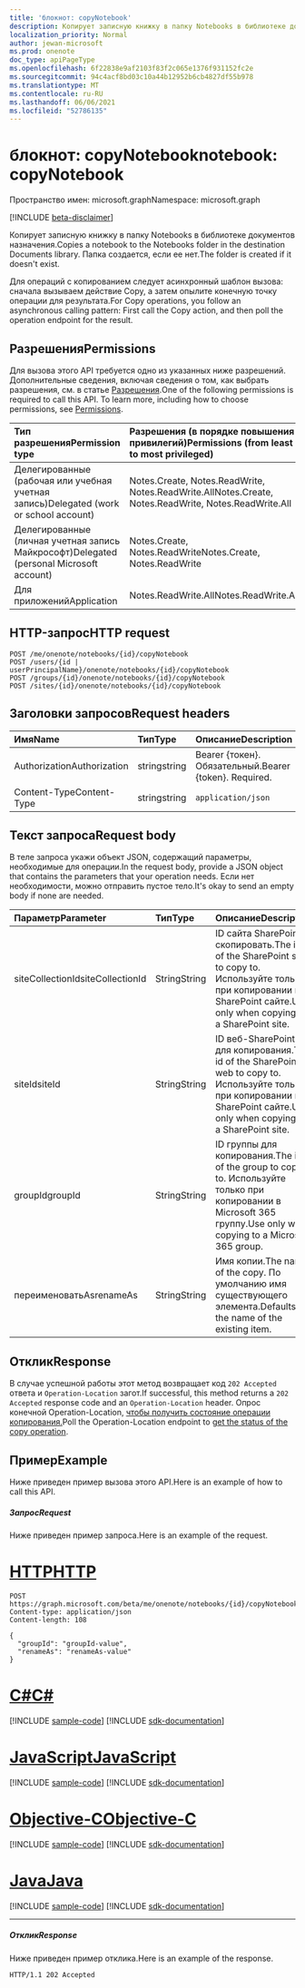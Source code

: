 ```yaml
---
title: 'блокнот: copyNotebook'
description: Копирует записную книжку в папку Notebooks в библиотеке документов назначения. Папка создается, если ее нет.
localization_priority: Normal
author: jewan-microsoft
ms.prod: onenote
doc_type: apiPageType
ms.openlocfilehash: 6f22838e9af2103f83f2c065e1376f931152fc2e
ms.sourcegitcommit: 94c4acf8bd03c10a44b12952b6cb4827df55b978
ms.translationtype: MT
ms.contentlocale: ru-RU
ms.lasthandoff: 06/06/2021
ms.locfileid: "52786135"
---
```

# <a name="notebook-copynotebook"></a><span data-ttu-id="9745a-104">блокнот: copyNotebook</span><span class="sxs-lookup"><span data-stu-id="9745a-104">notebook: copyNotebook</span></span>

<span data-ttu-id="9745a-105">Пространство имен: microsoft.graph</span><span class="sxs-lookup"><span data-stu-id="9745a-105">Namespace: microsoft.graph</span></span>

[!INCLUDE [beta-disclaimer](../../includes/beta-disclaimer.md)]

<span data-ttu-id="9745a-106">Копирует записную книжку в папку Notebooks в библиотеке документов назначения.</span><span class="sxs-lookup"><span data-stu-id="9745a-106">Copies a notebook to the Notebooks folder in the destination Documents library.</span></span> <span data-ttu-id="9745a-107">Папка создается, если ее нет.</span><span class="sxs-lookup"><span data-stu-id="9745a-107">The folder is created if it doesn't exist.</span></span>

<span data-ttu-id="9745a-108">Для операций с копированием следует асинхронный шаблон вызова: сначала вызываем действие Copy, а затем опылите конечную точку операции для результата.</span><span class="sxs-lookup"><span data-stu-id="9745a-108">For Copy operations, you follow an asynchronous calling pattern:  First call the Copy action, and then poll the operation endpoint for the result.</span></span>

## <a name="permissions"></a><span data-ttu-id="9745a-109">Разрешения</span><span class="sxs-lookup"><span data-stu-id="9745a-109">Permissions</span></span>
<span data-ttu-id="9745a-p103">Для вызова этого API требуется одно из указанных ниже разрешений. Дополнительные сведения, включая сведения о том, как выбрать разрешения, см. в статье [Разрешения](/graph/permissions-reference).</span><span class="sxs-lookup"><span data-stu-id="9745a-p103">One of the following permissions is required to call this API. To learn more, including how to choose permissions, see [Permissions](/graph/permissions-reference).</span></span>

|<span data-ttu-id="9745a-112">Тип разрешения</span><span class="sxs-lookup"><span data-stu-id="9745a-112">Permission type</span></span>      | <span data-ttu-id="9745a-113">Разрешения (в порядке повышения привилегий)</span><span class="sxs-lookup"><span data-stu-id="9745a-113">Permissions (from least to most privileged)</span></span>              |
|:--------------------|:---------------------------------------------------------|
|<span data-ttu-id="9745a-114">Делегированные (рабочая или учебная учетная запись)</span><span class="sxs-lookup"><span data-stu-id="9745a-114">Delegated (work or school account)</span></span> | <span data-ttu-id="9745a-115">Notes.Create, Notes.ReadWrite, Notes.ReadWrite.All</span><span class="sxs-lookup"><span data-stu-id="9745a-115">Notes.Create, Notes.ReadWrite, Notes.ReadWrite.All</span></span>    |
|<span data-ttu-id="9745a-116">Делегированные (личная учетная запись Майкрософт)</span><span class="sxs-lookup"><span data-stu-id="9745a-116">Delegated (personal Microsoft account)</span></span> | <span data-ttu-id="9745a-117">Notes.Create, Notes.ReadWrite</span><span class="sxs-lookup"><span data-stu-id="9745a-117">Notes.Create, Notes.ReadWrite</span></span>    |
|<span data-ttu-id="9745a-118">Для приложений</span><span class="sxs-lookup"><span data-stu-id="9745a-118">Application</span></span> | <span data-ttu-id="9745a-119">Notes.ReadWrite.All</span><span class="sxs-lookup"><span data-stu-id="9745a-119">Notes.ReadWrite.All</span></span> |

## <a name="http-request"></a><span data-ttu-id="9745a-120">HTTP-запрос</span><span class="sxs-lookup"><span data-stu-id="9745a-120">HTTP request</span></span>
<!-- { "blockType": "ignored" } -->
```http
POST /me/onenote/notebooks/{id}/copyNotebook
POST /users/{id | userPrincipalName}/onenote/notebooks/{id}/copyNotebook
POST /groups/{id}/onenote/notebooks/{id}/copyNotebook
POST /sites/{id}/onenote/notebooks/{id}/copyNotebook
```
## <a name="request-headers"></a><span data-ttu-id="9745a-121">Заголовки запросов</span><span class="sxs-lookup"><span data-stu-id="9745a-121">Request headers</span></span>
| <span data-ttu-id="9745a-122">Имя</span><span class="sxs-lookup"><span data-stu-id="9745a-122">Name</span></span>       | <span data-ttu-id="9745a-123">Тип</span><span class="sxs-lookup"><span data-stu-id="9745a-123">Type</span></span> | <span data-ttu-id="9745a-124">Описание</span><span class="sxs-lookup"><span data-stu-id="9745a-124">Description</span></span>|
|:---------------|:--------|:----------|
| <span data-ttu-id="9745a-125">Authorization</span><span class="sxs-lookup"><span data-stu-id="9745a-125">Authorization</span></span>  | <span data-ttu-id="9745a-126">string</span><span class="sxs-lookup"><span data-stu-id="9745a-126">string</span></span>  | <span data-ttu-id="9745a-p104">Bearer {токен}. Обязательный.</span><span class="sxs-lookup"><span data-stu-id="9745a-p104">Bearer {token}. Required.</span></span> |
| <span data-ttu-id="9745a-129">Content-Type</span><span class="sxs-lookup"><span data-stu-id="9745a-129">Content-Type</span></span> | <span data-ttu-id="9745a-130">string</span><span class="sxs-lookup"><span data-stu-id="9745a-130">string</span></span> | `application/json` |

## <a name="request-body"></a><span data-ttu-id="9745a-131">Текст запроса</span><span class="sxs-lookup"><span data-stu-id="9745a-131">Request body</span></span>
<span data-ttu-id="9745a-132">В теле запроса укажи объект JSON, содержащий параметры, необходимые для операции.</span><span class="sxs-lookup"><span data-stu-id="9745a-132">In the request body, provide a JSON object that contains the parameters that your operation needs.</span></span> <span data-ttu-id="9745a-133">Если нет необходимости, можно отправить пустое тело.</span><span class="sxs-lookup"><span data-stu-id="9745a-133">It's okay to send an empty body if none are needed.</span></span>

| <span data-ttu-id="9745a-134">Параметр</span><span class="sxs-lookup"><span data-stu-id="9745a-134">Parameter</span></span>    | <span data-ttu-id="9745a-135">Тип</span><span class="sxs-lookup"><span data-stu-id="9745a-135">Type</span></span>   |<span data-ttu-id="9745a-136">Описание</span><span class="sxs-lookup"><span data-stu-id="9745a-136">Description</span></span>|
|:---------------|:--------|:----------|
|<span data-ttu-id="9745a-137">siteCollectionId</span><span class="sxs-lookup"><span data-stu-id="9745a-137">siteCollectionId</span></span>|<span data-ttu-id="9745a-138">String</span><span class="sxs-lookup"><span data-stu-id="9745a-138">String</span></span>|<span data-ttu-id="9745a-139">ID сайта SharePoint скопировать.</span><span class="sxs-lookup"><span data-stu-id="9745a-139">The id of the SharePoint site to copy to.</span></span> <span data-ttu-id="9745a-140">Используйте только при копировании на SharePoint сайте.</span><span class="sxs-lookup"><span data-stu-id="9745a-140">Use only when copying to a SharePoint site.</span></span>|
|<span data-ttu-id="9745a-141">siteId</span><span class="sxs-lookup"><span data-stu-id="9745a-141">siteId</span></span>|<span data-ttu-id="9745a-142">String</span><span class="sxs-lookup"><span data-stu-id="9745a-142">String</span></span>|<span data-ttu-id="9745a-143">ID веб-SharePoint для копирования.</span><span class="sxs-lookup"><span data-stu-id="9745a-143">The id of the SharePoint web to copy to.</span></span> <span data-ttu-id="9745a-144">Используйте только при копировании на SharePoint сайте.</span><span class="sxs-lookup"><span data-stu-id="9745a-144">Use only when copying to a SharePoint site.</span></span>|
|<span data-ttu-id="9745a-145">groupId</span><span class="sxs-lookup"><span data-stu-id="9745a-145">groupId</span></span>|<span data-ttu-id="9745a-146">String</span><span class="sxs-lookup"><span data-stu-id="9745a-146">String</span></span>|<span data-ttu-id="9745a-147">ID группы для копирования.</span><span class="sxs-lookup"><span data-stu-id="9745a-147">The id of the group to copy to.</span></span> <span data-ttu-id="9745a-148">Используйте только при копировании в Microsoft 365 группу.</span><span class="sxs-lookup"><span data-stu-id="9745a-148">Use only when copying to a Microsoft 365 group.</span></span>|
|<span data-ttu-id="9745a-149">переименоватьAs</span><span class="sxs-lookup"><span data-stu-id="9745a-149">renameAs</span></span>|<span data-ttu-id="9745a-150">String</span><span class="sxs-lookup"><span data-stu-id="9745a-150">String</span></span>|<span data-ttu-id="9745a-151">Имя копии.</span><span class="sxs-lookup"><span data-stu-id="9745a-151">The name of the copy.</span></span> <span data-ttu-id="9745a-152">По умолчанию имя существующего элемента.</span><span class="sxs-lookup"><span data-stu-id="9745a-152">Defaults to the name of the existing item.</span></span> |

## <a name="response"></a><span data-ttu-id="9745a-153">Отклик</span><span class="sxs-lookup"><span data-stu-id="9745a-153">Response</span></span>

<span data-ttu-id="9745a-154">В случае успешной работы этот метод возвращает код `202 Accepted` ответа и `Operation-Location` загот.</span><span class="sxs-lookup"><span data-stu-id="9745a-154">If successful, this method returns a `202 Accepted` response code and an `Operation-Location` header.</span></span> <span data-ttu-id="9745a-155">Опрос конечной Operation-Location, [чтобы получить состояние операции копирования.](onenoteoperation-get.md)</span><span class="sxs-lookup"><span data-stu-id="9745a-155">Poll the Operation-Location endpoint to [get the status of the copy operation](onenoteoperation-get.md).</span></span>

## <a name="example"></a><span data-ttu-id="9745a-156">Пример</span><span class="sxs-lookup"><span data-stu-id="9745a-156">Example</span></span>
<span data-ttu-id="9745a-157">Ниже приведен пример вызова этого API.</span><span class="sxs-lookup"><span data-stu-id="9745a-157">Here is an example of how to call this API.</span></span>
##### <a name="request"></a><span data-ttu-id="9745a-158">Запрос</span><span class="sxs-lookup"><span data-stu-id="9745a-158">Request</span></span>
<span data-ttu-id="9745a-159">Ниже приведен пример запроса.</span><span class="sxs-lookup"><span data-stu-id="9745a-159">Here is an example of the request.</span></span>

# <a name="http"></a>[<span data-ttu-id="9745a-160">HTTP</span><span class="sxs-lookup"><span data-stu-id="9745a-160">HTTP</span></span>](#tab/http)
<!-- {
  "blockType": "request",
  "name": "notebook_copynotebook"
}-->
```http
POST https://graph.microsoft.com/beta/me/onenote/notebooks/{id}/copyNotebook
Content-type: application/json
Content-length: 108

{
  "groupId": "groupId-value",
  "renameAs": "renameAs-value"
}
```
# <a name="c"></a>[<span data-ttu-id="9745a-161">C#</span><span class="sxs-lookup"><span data-stu-id="9745a-161">C#</span></span>](#tab/csharp)
[!INCLUDE [sample-code](../includes/snippets/csharp/notebook-copynotebook-csharp-snippets.md)]
[!INCLUDE [sdk-documentation](../includes/snippets/snippets-sdk-documentation-link.md)]

# <a name="javascript"></a>[<span data-ttu-id="9745a-162">JavaScript</span><span class="sxs-lookup"><span data-stu-id="9745a-162">JavaScript</span></span>](#tab/javascript)
[!INCLUDE [sample-code](../includes/snippets/javascript/notebook-copynotebook-javascript-snippets.md)]
[!INCLUDE [sdk-documentation](../includes/snippets/snippets-sdk-documentation-link.md)]

# <a name="objective-c"></a>[<span data-ttu-id="9745a-163">Objective-C</span><span class="sxs-lookup"><span data-stu-id="9745a-163">Objective-C</span></span>](#tab/objc)
[!INCLUDE [sample-code](../includes/snippets/objc/notebook-copynotebook-objc-snippets.md)]
[!INCLUDE [sdk-documentation](../includes/snippets/snippets-sdk-documentation-link.md)]

# <a name="java"></a>[<span data-ttu-id="9745a-164">Java</span><span class="sxs-lookup"><span data-stu-id="9745a-164">Java</span></span>](#tab/java)
[!INCLUDE [sample-code](../includes/snippets/java/notebook-copynotebook-java-snippets.md)]
[!INCLUDE [sdk-documentation](../includes/snippets/snippets-sdk-documentation-link.md)]

---


##### <a name="response"></a><span data-ttu-id="9745a-165">Отклик</span><span class="sxs-lookup"><span data-stu-id="9745a-165">Response</span></span>
<span data-ttu-id="9745a-166">Ниже приведен пример отклика.</span><span class="sxs-lookup"><span data-stu-id="9745a-166">Here is an example of the response.</span></span>
<!-- {
  "blockType": "response"
} -->
```http
HTTP/1.1 202 Accepted
```

<!-- uuid: 8fcb5dbc-d5aa-4681-8e31-b001d5168d79
2015-10-25 14:57:30 UTC -->
<!--
{
  "type": "#page.annotation",
  "description": "notebook: copyNotebook",
  "keywords": "",
  "section": "documentation",
  "tocPath": "",
  "suppressions": [
  ]
}
-->


